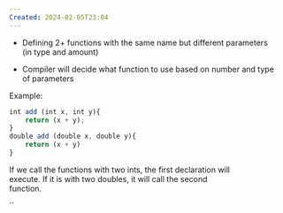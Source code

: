 ```yaml
---
Created: 2024-02-05T23:04
---
```

- Defining 2+ functions with the same name but different parameters  
    (in type and amount)  
    
- Compiler will decide what function to use based on number and type  
    of parameters  
    

Example:

```JavaScript
int add (int x, int y){
    return (x + y);
}
double add (double x, double y){
    return (x + y)
}
```

If we call the functions with two ints, the first declaration will  
execute. If it is with two doubles, it will call the second  
function.  

``